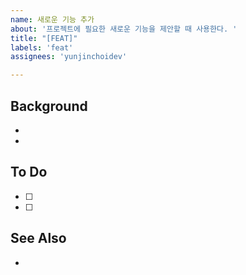 ```yaml
---
name: 새로운 기능 추가
about: '프로젝트에 필요한 새로운 기능을 제안할 때 사용한다. '
title: "[FEAT]"
labels: 'feat'
assignees: 'yunjinchoidev'

---
```


## Background
-
-

## To Do
- [ ]
- [ ]

## See Also
-
